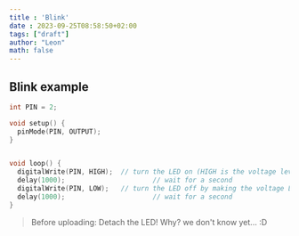 ```yaml
---
title : 'Blink'
date : 2023-09-25T08:58:50+02:00
tags: ["draft"]
author: "Leon"
math: false
---
```


## Blink example

```C
int PIN = 2;

void setup() {
  pinMode(PIN, OUTPUT);
}


void loop() {
  digitalWrite(PIN, HIGH);  // turn the LED on (HIGH is the voltage level)
  delay(1000);                      // wait for a second
  digitalWrite(PIN, LOW);   // turn the LED off by making the voltage LOW
  delay(1000);                      // wait for a second
}

```

> Before uploading: Detach the LED! Why? we don't know yet... :D
